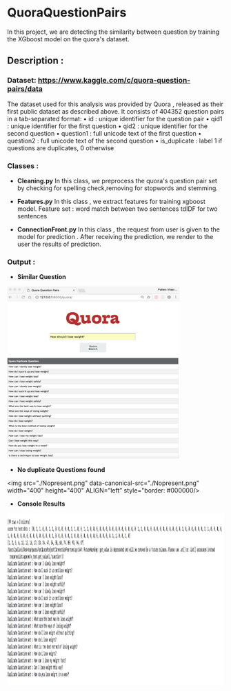 # QuoraQuestionPairs
In this project, we are detecting the similarity between question by training the XGboost model on the quora's dataset.

## Description :

###  Dataset: https://www.kaggle.com/c/quora-question-pairs/data
  The dataset used for this analysis was provided by  Quora , released as their first public dataset as described above. 
  It consists of  404352  question pairs in a tab-separated format:
•    id :   unique identifier for  the question pair
•    qid1 :   unique  identifier for the  first  question
•    qid2 :   unique  identifier for the  second  question
•    question1 : full  unicode  text  of  the first  question
•    question2 : full  unicode  text  of the  second question
•    is_duplicate : label 1 if questions are duplicates,  0  otherwise

### Classes :
   -  **Cleaning.py**
      In this class, we preprocess the quora's question pair set by checking for spelling check,removing for stopwords and stemming. 
     
   -  **Features.py**
      In this class , we extract features for training xgboost model.
      Feature set :
      word match between two sentences
      tdIDF for two sentences 
      
   -  **ConnectionFront.py**
      In this class , the request from user is given to the model for prediction . After receiving the prediction, we render 
      to the user the results of prediction.
      
 ### Output :
  - **Similar Question** 
   
   <img src="./similarquestion.png" data-canonical-src="./similarquestion.png" width="400" height="400" ALIGN=”left” />
    
    
    
  - **No duplicate Questions found** 
      
   
   <img src="./Nopresent.png" data-canonical-src="./Nopresent.png" width="400" height="400" ALIGN=”left” style="border: #000000/>
     
     
  - **Console Results**
    
   <img src="./consoleResults.png" data-canonical-src="./consoleResults.png" width="800" height="400" ALIGN=”left” />
   
